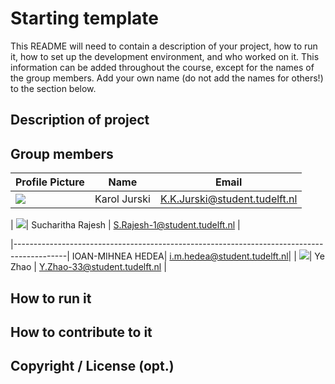 # Starting template

This README will need to contain a description of your project, how to run it, how to set up the development environment, and who worked on it.
This information can be added throughout the course, except for the names of the group members.
Add your own name (do not add the names for others!) to the section below.

## Description of project

## Group members

| Profile Picture                                                                           | Name         | Email                         |
|-------------------------------------------------------------------------------------------|--------------|-------------------------------|
| ![](https://secure.gravatar.com/avatar/7cc2ce50c088f4c8c206e81284b836bc?s=50&d=identicon) | Karol Jurski | K.K.Jurski@student.tudelft.nl |

| ![](https://secure.gravatar.com/avatar/5e960495591049df6166409846d08790?s=50&d=identicon)| Sucharitha Rajesh | S.Rajesh-1@student.tudelft.nl |

|-------------------------------------------------------------------------------------------| IOAN-MIHNEA HEDEA| i.m.hedea@student.tudelft.nl|
| ![](https://secure.gravatar.com/avatar/d2da76f139216228cccd2b44c3d4d57a?s=800&d=identicon)| Ye Zhao | Y.Zhao-33@student.tudelft.nl |


<!-- Instructions (remove once assignment has been completed -->
<!-- - Add (only!) your own name to the table above (use Markdown formatting) -->
<!-- - Mention your *student* email address -->
<!-- - Preferably add a recognizable photo, otherwise add your GitLab photo -->
<!-- - (please make sure the photos have the same size) --> 

## How to run it

## How to contribute to it

## Copyright / License (opt.)
